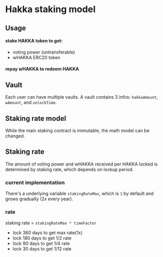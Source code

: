 # Hakka staking model

## Usage
#### stake HAKKA token to get:
- voting power (untransferable)
- wHAKKA ERC20 token

#### repay wHAKKA to redeem HAKKA

## Vault
Each user can have multiple vaults. A vault contains 3 infos: `hakkaAmount`, `wAmount`, and `unlockTime`.

## Staking rate model
While the main staking contract is immutable, the math model can be changed.

## Staking rate
The amount of voting power and wHAKKA received per HAKKA locked is determined by staking rate, which depends on lockup period.

### current implementation
There's a underlying variable `stakingRateMax`, which is `1` by default and grows gradually (2x every year).

### rate
staking rate = `stakingRateMax * timeFactor`
- lock 360 days to get max rate(1x)
- lock 180 days to get 1/2 rate
- lock 90 days to get 1/4 rate
- lock 30 days to get 1/12 rate
